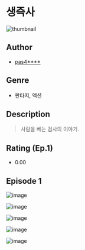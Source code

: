 # 생즉사
![thumbnail](https://image-comic.pstatic.net/user_contents_data/challenge_comic/2023/05/25/358198/upload_7018069900769178977_480x623.jpeg)

## Author
- [pas4****](https://comic.naver.com/artistTitle?id=358198)

## Genre
- 판타지, 액션

## Description
> 사람을 베는 검사의 이야기.


## Rating (Ep.1)
- 0.00

## Episode 1
![image](https://image-comic.pstatic.net/user_contents_data/challenge_comic/2023/05/25/358198/upload_4134920624222528816.jpeg)

![image](https://image-comic.pstatic.net/user_contents_data/challenge_comic/2023/05/25/358198/upload_3474308731418272311.jpeg)

![image](https://image-comic.pstatic.net/user_contents_data/challenge_comic/2023/05/25/358198/upload_3631698113023468849.jpeg)

![image](https://image-comic.pstatic.net/user_contents_data/challenge_comic/2023/05/25/358198/upload_3630289849890006117.jpeg)

![image](https://image-comic.pstatic.net/user_contents_data/challenge_comic/2023/05/25/358198/upload_7293355735150441778.jpeg)
